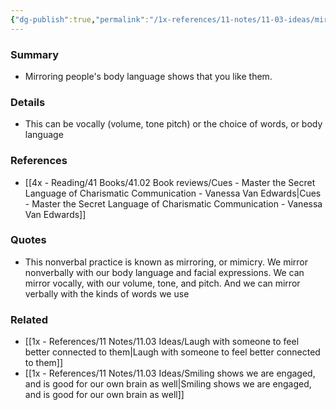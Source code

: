 ```yaml
---
{"dg-publish":true,"permalink":"/1x-references/11-notes/11-03-ideas/mirror-people-s-body-language-to-show-that-you-like-them/","title":"Mirror people's body language to show that you like them","created":"2024-08-18T21:24:42.409+03:00","updated":"2024-08-19T19:42:32.713+03:00"}
---
```



### Summary
- Mirroring people's body language shows that you like them.

### Details
- This can be vocally (volume, tone pitch) or the choice of words, or body language

### References
- [[4x - Reading/41 Books/41.02 Book reviews/Cues - Master the Secret Language of Charismatic Communication - Vanessa Van Edwards\|Cues - Master the Secret Language of Charismatic Communication - Vanessa Van Edwards]]
 

### Quotes
- This nonverbal practice is known as mirroring, or mimicry. We mirror nonverbally with our body language and facial expressions. We can mirror vocally, with our volume, tone, and pitch. And we can mirror verbally with the kinds of words we use


### Related
- [[1x - References/11 Notes/11.03 Ideas/Laugh with someone to feel better connected to them\|Laugh with someone to feel better connected to them]]
- [[1x - References/11 Notes/11.03 Ideas/Smiling shows we are engaged, and is good for our own brain as well\|Smiling shows we are engaged, and is good for our own brain as well]]
